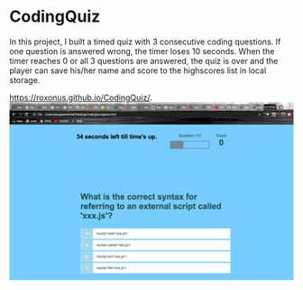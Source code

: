 # CodingQuiz

In this project, I built a timed quiz with 3 consecutive coding questions. If one question is answered wrong, the timer loses 10 seconds. When the timer reaches 0 or all 3 questions are answered, the quiz is over and the player can save his/her name and score to the highscores list in local storage.






https://roxonus.github.io/CodingQuiz/.
![](assets/Codingquiz.png)

